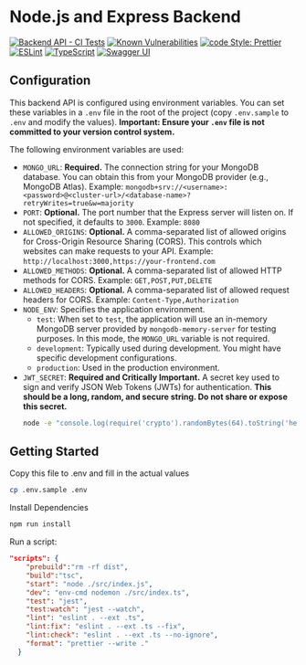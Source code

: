 # Node.js and Express Backend

[![Backend API - CI Tests](https://github.com/pakeku/backend-api/actions/workflows/tests.yml/badge.svg)](https://github.com/pakeku/backend-api/actions/workflows/tests.yml)
[![Known Vulnerabilities](https://snyk.io/test/github/pakeku/backend-api/badge.svg)](https://snyk.io/test/github/pakeku/backend-api)
[![code Style: Prettier](https://img.shields.io/badge/code_style-prettier-ff69b4.svg?style=flat&logo=prettier)](https://prettier.io/)
[![ESLint](https://img.shields.io/badge/linting-eslint-blue.svg?style=flat&logo=eslint)](https://eslint.org/)
[![TypeScript](https://img.shields.io/badge/language-typescript-blue.svg?style=flat&logo=typescript)](https://www.typescriptlang.org/)
[![Swagger UI](https://img.shields.io/badge/docs-Swagger_UI-blue?logo=swagger)](http://localhost:3000/api-docs)

## Configuration

This backend API is configured using environment variables. You can set these variables in a `.env` file in the root of the project (copy `.env.sample` to `.env` and modify the values). **Important: Ensure your `.env` file is not committed to your version control system.**

The following environment variables are used:

- `MONGO_URL`: **Required.** The connection string for your MongoDB database. You can obtain this from your MongoDB provider (e.g., MongoDB Atlas). Example: `mongodb+srv://<username>:<password>@<cluster-url>/<database-name>?retryWrites=true&w=majority`
- `PORT`: **Optional.** The port number that the Express server will listen on. If not specified, it defaults to `3000`. Example: `8080`
- `ALLOWED_ORIGINS`: **Optional.** A comma-separated list of allowed origins for Cross-Origin Resource Sharing (CORS). This controls which websites can make requests to your API. Example: `http://localhost:3000,https://your-frontend.com`
- `ALLOWED_METHODS`: **Optional.** A comma-separated list of allowed HTTP methods for CORS. Example: `GET,POST,PUT,DELETE`
- `ALLOWED_HEADERS`: **Optional.** A comma-separated list of allowed request headers for CORS. Example: `Content-Type,Authorization`
- `NODE_ENV`: Specifies the application environment.
  - `test`: When set to `test`, the application will use an in-memory MongoDB server provided by `mongodb-memory-server` for testing purposes. In this mode, the `MONGO_URL` variable is not required.
  - `development`: Typically used during development. You might have specific development configurations.
  - `production`: Used in the production environment.
- `JWT_SECRET`: **Required and Critically Important.** A secret key used to sign and verify JSON Web Tokens (JWTs) for authentication. **This should be a long, random, and secure string. Do not share or expose this secret.**
  ```bash
  node -e "console.log(require('crypto').randomBytes(64).toString('hex'))"
  ```

## Getting Started

Copy this file to .env and fill in the actual values

```bash
cp .env.sample .env
```

Install Dependencies

```bash
npm run install
```

Run a script:

```json
"scripts": {
    "prebuild":"rm -rf dist",
    "build":"tsc",
    "start": "node ./src/index.js",
    "dev": "env-cmd nodemon ./src/index.ts",
    "test": "jest",
    "test:watch": "jest --watch",
    "lint": "eslint . --ext .ts",
    "lint:fix": "eslint . --ext .ts --fix",
    "lint:check": "eslint . --ext .ts --no-ignore",
    "format": "prettier --write ."
  }
```
